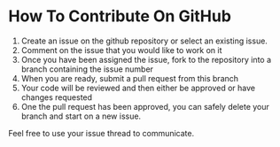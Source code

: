 # How To Contribute On GitHub

1. Create an issue on the github repository or select an existing issue.
2. Comment on the issue that you would like to work on it
3. Once you have been assigned the issue, fork to the repository into a branch containing the issue number
4. When you are ready, submit a pull request from this branch
5. Your code will be reviewed and then either be approved or have changes requested
6. One the pull request has been approved, you can safely delete your branch and start on a new issue.

Feel free to use your issue thread to communicate.
